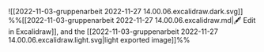 ![[2022-11-03-gruppenarbeit 2022-11-27 14.00.06.excalidraw.dark.svg]]
%%[[2022-11-03-gruppenarbeit 2022-11-27 14.00.06.excalidraw.md|🖋 Edit in Excalidraw]], and the [[2022-11-03-gruppenarbeit 2022-11-27 14.00.06.excalidraw.light.svg|light exported image]]%%
